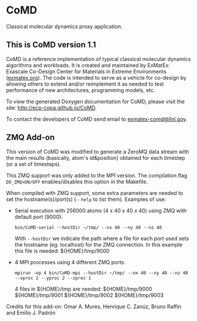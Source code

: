 CoMD
====

Classical molecular dynamics proxy application.

This is CoMD version 1.1
------------------------

CoMD is a reference implementation of typical classical molecular
dynamics algorithms and workloads.  It is created and maintained by
ExMatEx: Exascale Co-Design Center for Materials in Extreme Environments
(<a href="http://exmatex.org">exmatex.org</a>).  The
code is intended to serve as a vehicle for co-design by allowing
others to extend and/or reimplement it as needed to test performance of 
new architectures, programming models, etc.

To view the generated Doxygen documentation for CoMD, please visit the site:
<a href="http://ecp-copa.github.io/CoMD">http://ecp-copa.github.io/CoMD</a>.

To contact the developers of CoMD send email to exmatex-comd@llnl.gov.

ZMQ Add-on
----------

This version of CoMD was modified to generate a ZeroMQ data stream
with the main results (basically, atom's id&position) obtained for
each timestep (or a set of timesteps).

This ZMQ support was only added to the MPI version. The compilation
flag `DO_ZMQ=ON/OFF` enables/disables this option in the Makefile.

When compiled with ZMQ support, some extra parameters are needed to set
the hostname(s)/port(s) (`--help` to list them). Examples of use:

- Serial execution with 256000 atoms (4 x 40 x 40 x 40) using ZMQ with
  default port (9000):

  ```bin/CoMD-serial --hostDir ~/tmp/ --nx 40 --ny 40 --nz 40```

  With `--hostDir` we indicate the path where a file for each port used
  sets the hostname (eg. localhost) for the ZMQ connection. In this example
  this file is needed: ${HOME}/tmp/9000

- 4 MPI processes using 4 different ZMQ ports:

  ```mpirun -np 4 bin/CoMD-mpi --hostDir ~/tmp/ --nx 40 --ny 40 --nz 40 --xproc 2 --yproc 2 --zproc 1```

  4 files in ${HOME}/tmp are needed:
    ${HOME}/tmp/9000
    ${HOME}/tmp/9001
    ${HOME}/tmp/9002
    ${HOME}/tmp/9003

Credits for this add-on: Omar A. Mures, Henrique C. Zanúz, Bruno Raffin
and Emilio J. Padrón
